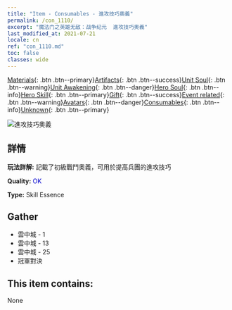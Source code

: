 ```yaml
---
title: "Item - Consumables - 進攻技巧奧義"
permalink: /con_1110/
excerpt: "魔法门之英雄无敌：战争纪元  進攻技巧奧義"
last_modified_at: 2021-07-21
locale: cn
ref: "con_1110.md"
toc: false
classes: wide
---
```

 [Materials](/ItemsCN/){: .btn .btn--primary}[Artifacts](/ItemsCN/Artifacts/){: .btn .btn--success}[Unit Soul](/ItemsCN/UnitSoul/){: .btn .btn--warning}[Unit Awakening](/ItemsCN/UnitAwakening/){: .btn .btn--danger}[Hero Soul](/ItemsCN/HeroSoul/){: .btn .btn--info}[Hero Skill](/ItemsCN/HeroSkill/){: .btn .btn--primary}[Gift](/ItemsCN/Gift/){: .btn .btn--success}[Event related](/ItemsCN/Events/){: .btn .btn--warning}[Avatars](/ItemsCN/Avatars/){: .btn .btn--danger}[Consumables](/ItemsCN/Consumables/){: .btn .btn--info}[Unknown](/ItemsCN/Unknown/){: .btn .btn--primary}

 ![進攻技巧奧義](/images/t/i_7001.png)

## 詳情
 **玩法詳解:** 記載了初級戰鬥奧義，可用於提高兵團的進攻技巧

 **Quality:** <span style="color: #0000CD">OK</span>

 **Type:** Skill Essence

## Gather

*    雲中城 - 1 
*    雲中城 - 13 
*    雲中城 - 25 
*    冠軍對決 

## This item contains:

  None

